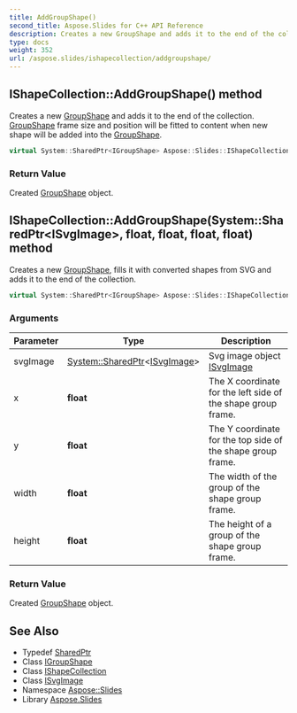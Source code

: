 ```yaml
---
title: AddGroupShape()
second_title: Aspose.Slides for C++ API Reference
description: Creates a new GroupShape and adds it to the end of the collection. GroupShape frame size and position will be fitted to content when new shape will be added into the GroupShape.
type: docs
weight: 352
url: /aspose.slides/ishapecollection/addgroupshape/
---
```

## IShapeCollection::AddGroupShape() method


Creates a new [GroupShape](../../groupshape/) and adds it to the end of the collection. [GroupShape](../../groupshape/) frame size and position will be fitted to content when new shape will be added into the [GroupShape](../../groupshape/).

```cpp
virtual System::SharedPtr<IGroupShape> Aspose::Slides::IShapeCollection::AddGroupShape()=0
```


### Return Value

Created [GroupShape](../../groupshape/) object.

## IShapeCollection::AddGroupShape(System::SharedPtr\<ISvgImage\>, float, float, float, float) method


Creates a new [GroupShape](../../groupshape/), fills it with converted shapes from SVG and adds it to the end of the collection.

```cpp
virtual System::SharedPtr<IGroupShape> Aspose::Slides::IShapeCollection::AddGroupShape(System::SharedPtr<ISvgImage> svgImage, float x, float y, float width, float height)=0
```


### Arguments

| Parameter | Type | Description |
| --- | --- | --- |
| svgImage | [System::SharedPtr](../../../system/sharedptr/)\<[ISvgImage](../../isvgimage/)\> | Svg image object [ISvgImage](../../isvgimage/) |
| x | **float** | The X coordinate for the left side of the shape group frame. |
| y | **float** | The Y coordinate for the top side of the shape group frame. |
| width | **float** | The width of the group of the shape group frame. |
| height | **float** | The height of a group of the shape group frame. |

### Return Value

Created [GroupShape](../../groupshape/) object.

## See Also

* Typedef [SharedPtr](../../../system/sharedptr/)
* Class [IGroupShape](../../igroupshape/)
* Class [IShapeCollection](../)
* Class [ISvgImage](../../isvgimage/)
* Namespace [Aspose::Slides](../../)
* Library [Aspose.Slides](../../../)